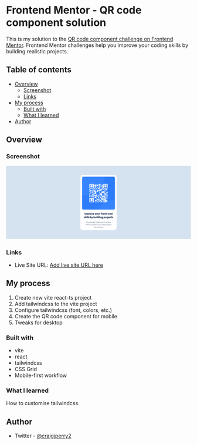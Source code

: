 # Frontend Mentor - QR code component solution

This is my solution to the [QR code component challenge on Frontend Mentor](https://www.frontendmentor.io/challenges/qr-code-component-iux_sIO_H). Frontend Mentor challenges help you improve your coding skills by building realistic projects. 

## Table of contents

- [Overview](#overview)
  - [Screenshot](#screenshot)
  - [Links](#links)
- [My process](#my-process)
  - [Built with](#built-with)
  - [What I learned](#what-i-learned)
- [Author](#author)

## Overview

### Screenshot

![](./docs/screenshot.png)

### Links

- Live Site URL: [Add live site URL here](https://your-live-site-url.com)

## My process

1. Create new vite react-ts project
2. Add tailwindcss to the vite project
3. Configure tailwindcss (font, colors, etc.)
4. Create the QR code component for mobile
5. Tweaks for desktop

### Built with

- vite
- react
- tailwindcss
- CSS Grid
- Mobile-first workflow

### What I learned

How to customise tailwindcss.

## Author

- Twitter - [@craigjperry2](https://www.twitter.com/craigjperry2)
